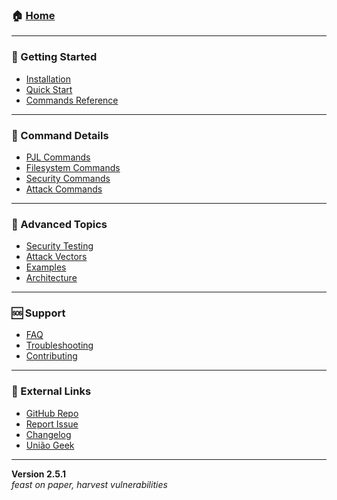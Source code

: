 ### 🏠 [Home](Home)

---

### 🚀 Getting Started
- [Installation](Installation)
- [Quick Start](Quick-Start)
- [Commands Reference](Commands-Reference)

---

### 📖 Command Details
- [PJL Commands](PJL-Commands)
- [Filesystem Commands](Filesystem-Commands)
- [Security Commands](Security-Commands)
- [Attack Commands](Attack-Commands)

---

### 🔬 Advanced Topics
- [Security Testing](Security-Testing)
- [Attack Vectors](Attack-Vectors)
- [Examples](Examples)
- [Architecture](Architecture)

---

### 🆘 Support
- [FAQ](FAQ)
- [Troubleshooting](Troubleshooting)
- [Contributing](Contributing)

---

### 🔗 External Links
- [GitHub Repo](https://github.com/mrhenrike/PrinterReaper)
- [Report Issue](https://github.com/mrhenrike/PrinterReaper/issues)
- [Changelog](https://github.com/mrhenrike/PrinterReaper/blob/master/diagrams/CHANGELOG.md)
- [União Geek](https://www.uniaogeek.com.br)

---

**Version 2.5.1**  
*feast on paper, harvest vulnerabilities*

